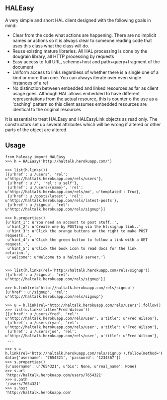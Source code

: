 HALEasy
-------

A very simple and short HAL client designed with the following goals in mind:

* Clear from the code what actions are happening.  There are no implicit names or actions so it is always clear to
  someone reading code that uses this class what the class will do.
* Reuse existing mature libraries.  All HAL processing is done by the dougrain library, all HTTP processing by
  requests
* Easy access to full URL, scheme+host and path+query+fragment of the document
* Uniform access to links regardless of whether there is a single one of a kind or more than one.  You can always
  iterate over even single instances of a rel
* No distinction between embedded and linked resources as far as client usage goes.  Although HAL allows embedded
  to have different representations from the actual resource, this is counter o the use as a 'caching' pattern so
  this client assumes embedded resources are identical to the original resources

It is essential to treat HALEasy and HALEasyLink objects as read only.  The constructors set up several attributes which will be
wrong if altered or other parts of the object are altered.

Usage
-----

    from haleasy import HALEasy
    >>> h = HALEasy('http://haltalk.herokuapp.com/')
    
    >>> list(h.links())
    [{u'href': u'/users', 'rel': u'http://haltalk.herokuapp.com/rels/users'},
     {u'href': u'/', 'rel': u'self'},
     {u'href': u'/users/{name}', 'rel': u'http://haltalk.herokuapp.com/rels/me', u'templated': True},
     {u'href': u'/posts/latest', 'rel': u'http://haltalk.herokuapp.com/rels/latest-posts'},
     {u'href': u'/signup', 'rel': u'http://haltalk.herokuapp.com/rels/signup'}]
     
    >>> h.properties()
    {u'hint_1': u'You need an account to post stuff..',
     u'hint_2': u'Create one by POSTing via the ht:signup link..',
     u'hint_3': u'Click the orange buttons on the right to make POST requests..',
     u'hint_4': u'Click the green button to follow a link with a GET request..',
     u'hint_5': u'Click the book icon to read docs for the link relation.',
     u'welcome': u'Welcome to a haltalk server.'}


    >>> list(h.links(rel='http://haltalk.herokuapp.com/rels/signup'))
    [{u'href': u'/signup', 'rel': u'http://haltalk.herokuapp.com/rels/signup'}]
    
    >>> h.link(rel='http://haltalk.herokuapp.com/rels/signup')
    {u'href': u'/signup', 'rel': u'http://haltalk.herokuapp.com/rels/signup'}
    
    >>> u = h.link(rel='http://haltalk.herokuapp.com/rels/users').follow()
    >>> list(u.links(title='Fred Wilson'))
    [{u'href': u'/users/fred', 'rel': u'http://haltalk.herokuapp.com/rels/user', u'title': u'Fred Wilson'},
     {u'href': u'/users/ryan', 'rel': u'http://haltalk.herokuapp.com/rels/user', u'title': u'Fred Wilson'},
     {u'href': u'/users/joe', 'rel': u'http://haltalk.herokuapp.com/rels/user', u'title': u'Fred Wilson'},
     ...
    
    >>> s = h.link(rel='http://haltalk.herokuapp.com/rels/signup').follow(method='POST', data={'username': '7654321', 'password': '1234567'})
    >>> s.properties()
    {u'username': u'7654321', u'bio': None, u'real_name': None}
    >>> s.url
    'http://haltalk.herokuapp.com/users/7654321'
    >>> s.path
    '/users/7654321'
    >>> s.host
    'http://haltalk.herokuapp.com'
    
   
    

